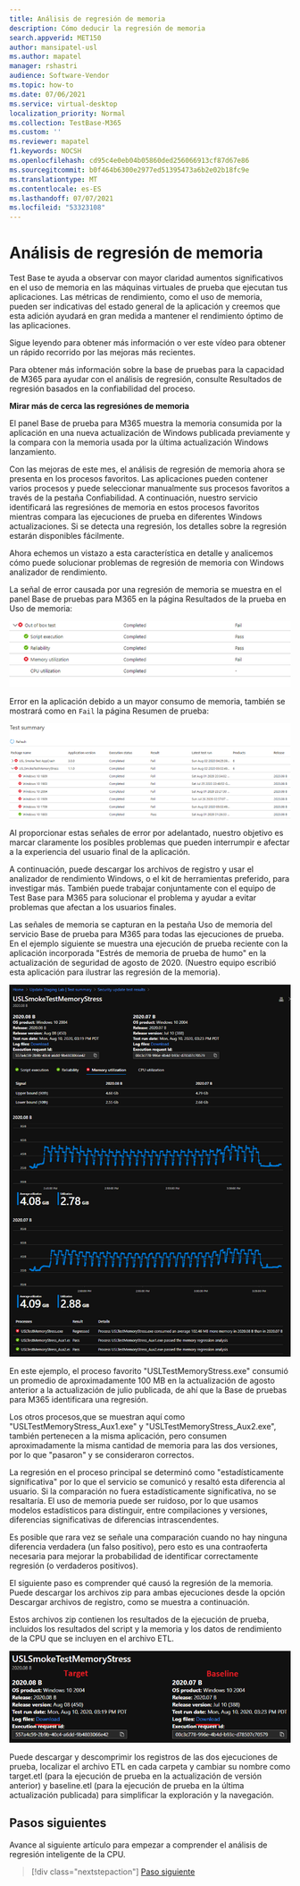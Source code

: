 ```yaml
---
title: Análisis de regresión de memoria
description: Cómo deducir la regresión de memoria
search.appverid: MET150
author: mansipatel-usl
ms.author: mapatel
manager: rshastri
audience: Software-Vendor
ms.topic: how-to
ms.date: 07/06/2021
ms.service: virtual-desktop
localization_priority: Normal
ms.collection: TestBase-M365
ms.custom: ''
ms.reviewer: mapatel
f1.keywords: NOCSH
ms.openlocfilehash: cd95c4e0eb04b05860ded256066913cf87d67e86
ms.sourcegitcommit: b0f464b6300e2977ed51395473a6b2e02b18fc9e
ms.translationtype: MT
ms.contentlocale: es-ES
ms.lasthandoff: 07/07/2021
ms.locfileid: "53323108"
---
```

# <a name="memory-regression-analysis"></a>Análisis de regresión de memoria

Test Base te ayuda a observar con mayor claridad aumentos significativos en el uso de memoria en las máquinas virtuales de prueba que ejecutan tus aplicaciones. Las métricas de rendimiento, como el uso de memoria, pueden ser indicativas del estado general de la aplicación y creemos que esta adición ayudará en gran medida a mantener el rendimiento óptimo de las aplicaciones.

Sigue leyendo para obtener más información o ver este vídeo para obtener un rápido recorrido por las mejoras más recientes. 

Para obtener más información sobre la base de pruebas para la capacidad de M365 para ayudar con el análisis de regresión, consulte Resultados de regresión basados en la confiabilidad del proceso.

<b>Mirar más de cerca las regresiónes de memoria</b>

El panel Base de prueba para M365 muestra la memoria consumida por la aplicación en una nueva actualización de Windows publicada previamente y la compara con la memoria usada por la última actualización Windows lanzamiento. 

Con las mejoras de este mes, el análisis de regresión de memoria ahora se presenta en los procesos favoritos. Las aplicaciones pueden contener varios procesos y puede seleccionar manualmente sus procesos favoritos a través de la pestaña Confiabilidad. A continuación, nuestro servicio identificará las regresiónes de memoria en estos procesos favoritos mientras compara las ejecuciones de prueba en diferentes Windows actualizaciones. Si se detecta una regresión, los detalles sobre la regresión estarán disponibles fácilmente.

Ahora echemos un vistazo a esta característica en detalle y analicemos cómo puede solucionar problemas de regresión de memoria con Windows analizador de rendimiento.

La señal de error causada por una regresión de memoria se muestra en el panel Base de pruebas para M365 en la página Resultados de la prueba en Uso de memoria:

![Resultados de uso de memoria](Media/01_memory-utilization-results.png)


Error en la aplicación debido a un mayor consumo de memoria, también se mostrará como en ```Fail``` la página Resumen de prueba:

![Resultados de resumen de prueba](Media/02_test-summary.png)

Al proporcionar estas señales de error por adelantado, nuestro objetivo es marcar claramente los posibles problemas que pueden interrumpir e afectar a la experiencia del usuario final de la aplicación. 

A continuación, puede descargar los archivos de registro y usar el analizador de rendimiento Windows, o el kit de herramientas preferido, para investigar más. También puede trabajar conjuntamente con el equipo de Test Base para M365 para solucionar el problema y ayudar a evitar problemas que afectan a los usuarios finales.

Las señales de memoria se capturan en la pestaña Uso de memoria del servicio Base de prueba para M365 para todas las ejecuciones de prueba. En el ejemplo siguiente se muestra una ejecución de prueba reciente con la aplicación incorporada "Estrés de memoria de prueba de humo" en la actualización de seguridad de agosto de 2020. (Nuestro equipo escribió esta aplicación para ilustrar las regresión de la memoria).

![Resultados de regresión de memoria](Media/03_memory-regression%20comparison.png)

En este ejemplo, el proceso favorito "USLTestMemoryStress.exe" consumió un promedio de aproximadamente 100 MB en la actualización de agosto anterior a la actualización de julio publicada, de ahí que la Base de pruebas para M365 identificara una regresión. 

Los otros procesos,que se muestran aquí como "USLTestMemoryStress_Aux1.exe" y "USLTestMemoryStress_Aux2.exe", también pertenecen a la misma aplicación, pero consumen aproximadamente la misma cantidad de memoria para las dos versiones, por lo que "pasaron" y se consideraron correctos.

La regresión en el proceso principal se determinó como "estadísticamente significativa" por lo que el servicio se comunicó y resaltó esta diferencia al usuario. Si la comparación no fuera estadísticamente significativa, no se resaltaría. El uso de memoria puede ser ruidoso, por lo que usamos modelos estadísticos para distinguir, entre compilaciones y versiones, diferencias significativas de diferencias intrascendentes. 

Es posible que rara vez se señale una comparación cuando no hay ninguna diferencia verdadera (un falso positivo), pero esto es una contraoferta necesaria para mejorar la probabilidad de identificar correctamente regresión (o verdaderos positivos).

El siguiente paso es comprender qué causó la regresión de la memoria. Puede descargar los archivos zip para ambas ejecuciones desde la opción Descargar archivos de registro, como se muestra a continuación. 

Estos archivos zip contienen los resultados de la ejecución de prueba, incluidos los resultados del script y la memoria y los datos de rendimiento de la CPU que se incluyen en el archivo ETL.

![Archivos de prueba de regresión de memoria](Media/04_memory-regression-test-files.png)

Puede descargar y descomprimir los registros de las dos ejecuciones de prueba, localizar el archivo ETL en cada carpeta y cambiar su nombre como target.etl (para la ejecución de prueba en la actualización de versión anterior) y baseline.etl (para la ejecución de prueba en la última actualización publicada) para simplificar la exploración y la navegación.
 
## <a name="next-steps"></a>Pasos siguientes

Avance al siguiente artículo para empezar a comprender el análisis de regresión inteligente de la CPU.
> [!div class="nextstepaction"]
> [Paso siguiente](cpu.md)

<!---
Add button for next page
-->
